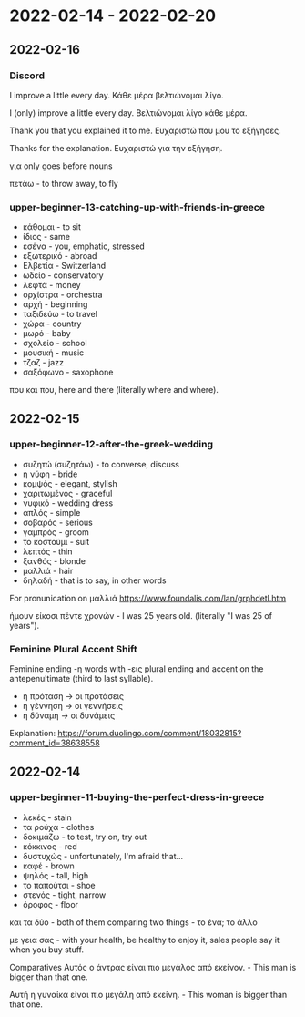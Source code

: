 # 2022-02-14 - 2022-02-20

## 2022-02-16

### Discord

I improve a little every day.
Κάθε μέρα βελτιώνομαι λίγο.

I (only) improve a little every day.
Βελτιώνομαι λίγο κάθε μέρα.

Thank you that you explained it to me.
Ευχαριστώ που μου το εξήγησες.

Thanks for the explanation.
Ευχαριστώ για την εξήγηση.

για only goes before nouns

πετάω - to throw away, to fly

### upper-beginner-13-catching-up-with-friends-in-greece

* κάθομαι - to sit
* ίδιος - same
* εσένα - you, emphatic, stressed
* εξωτερικό - abroad
* Ελβετία - Switzerland
* ωδείο - conservatory
* λεφτά - money
* ορχίστρα - orchestra
* αρχή - beginning
* ταξιδεύω - to travel
* χώρα - country
* μωρό - baby
* σχολείο - school
* μουσική - music
* τζαζ - jazz
* σαξόφωνο - saxophone

που και που, here and there (literally where and where).

## 2022-02-15

### upper-beginner-12-after-the-greek-wedding

* συζητώ (συζητάω) - to converse, discuss
* η νύφη - bride
* κομψός - elegant, stylish
* χαριτωμένος - graceful
* νυφικό - wedding dress
* απλός - simple
* σοβαρός - serious
* γαμπρός - groom
* το κοστούμι - suit
* λεπτός - thin
* ξανθός - blonde
* μαλλιά - hair
* δηλαδή - that is to say, in other words

For pronunication on μαλλιά
https://www.foundalis.com/lan/grphdetl.htm

ήμουν είκοσι πέντε χρονών - I was 25 years old. (literally "I was 25 of years").

### Feminine Plural Accent Shift

Feminine ending -η words with -εις plural ending and accent on the antepenultimate (third to last syllable).

* η πρόταση -> οι προτάσεις
* η γέννηση -> οι γεννήσεις
* η δύναμη -> οι δυνάμεις

Explanation:
https://forum.duolingo.com/comment/18032815?comment_id=38638558

## 2022-02-14

### upper-beginner-11-buying-the-perfect-dress-in-greece

* λεκές - stain
* τα ρούχα - clothes
* δοκιμάζω - to test, try on, try out
* κόκκινος - red
* δυστυχώς - unfortunately, I'm afraid that...
* καφέ - brown
* ψηλός - tall, high
* το παπούτσι - shoe
* στενός - tight, narrow
* όροφος - floor

και τα δύο - both of them
comparing two things - το ένα; το άλλο

με γεια σας - with your health, be healthy to enjoy it, sales people say it when you buy stuff.

Comparatives
Αυτός ο άντρας είναι πιο μεγάλος από εκείνον. - This man is bigger than that one.

Αυτή η γυναίκα είναι πιο μεγάλη από εκείνη. - This woman is bigger than that one.
